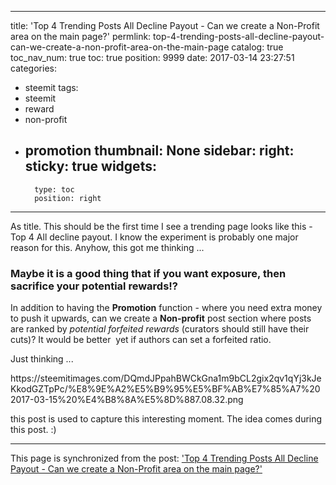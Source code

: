 
---
title: 'Top 4 Trending Posts All Decline Payout - Can we create a Non-Profit area on the main page?'
permlink: top-4-trending-posts-all-decline-payout-can-we-create-a-non-profit-area-on-the-main-page
catalog: true
toc_nav_num: true
toc: true
position: 9999
date: 2017-03-14 23:27:51
categories:
- steemit
tags:
- steemit
- reward
- non-profit
- promotion
thumbnail: None
sidebar:
    right:
        sticky: true
widgets:
    -
        type: toc
        position: right
---


<html>
<p>As title. This should be the first time I see a trending page looks like this - Top 4 All decline payout. I know the experiment is probably one major reason for this. Anyhow, this got me thinking ...</p>
<h3>Maybe it is a good thing that if you want exposure, then sacrifice your potential rewards!?&nbsp;</h3>
<p>In addition to having the <strong>Promotion</strong> function - where you need extra money to push it upwards, can we create a <strong>Non-profit</strong> post section where posts are ranked by <em>potential forfeited rewards</em> (curators should still have their cuts)? It would be better &nbsp;yet if authors can set a forfeited ratio.</p>
<p>Just thinking ...&nbsp;</p>
<p>https://steemitimages.com/DQmdJPpahBWCkGna1m9bCL2gix2qv1qYj3kJeKkodGZTpPc/%E8%9E%A2%E5%B9%95%E5%BF%AB%E7%85%A7%202017-03-15%20%E4%B8%8A%E5%8D%887.08.32.png</p>
<p>this post is used to capture this interesting moment. The idea comes during this post. :)</p>
</html>

- - -

This page is synchronized from the post: ['Top 4 Trending Posts All Decline Payout - Can we create a Non-Profit area on the main page?'](https://steemit.com/@deanliu/top-4-trending-posts-all-decline-payout-can-we-create-a-non-profit-area-on-the-main-page)
